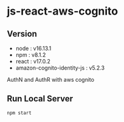# js-react-aws-cognito

## Version

- node : v16.13.1
- npm : v8.1.2
- react : v17.0.2
- amazon-cognito-identity-js : v5.2.3

AuthN and AuthR with aws cognito

## Run Local Server

```
npm start
```
